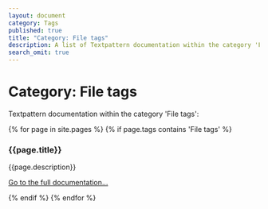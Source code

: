 ```yaml
---
layout: document
category: Tags
published: true
title: "Category: File tags"
description: A list of Textpattern documentation within the category 'File tags'.
search_omit: true
---
```


# Category: File tags

Textpattern documentation within the category 'File tags':

<div>
    {% for page in site.pages %}
        {% if page.tags contains 'File tags' %}
            <article>
                <h3>{{page.title}}</h3>
                <p>{{page.description}}</p>
                <p><a href="{{page.url}}">Go to the full documentation...</a></p>
            </article>
        {% endif %}
    {% endfor %}
</div>
